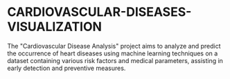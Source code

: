 # CARDIOVASCULAR-DISEASES-VISUALIZATION
The "Cardiovascular Disease Analysis" project aims to analyze and predict the occurrence of heart diseases using machine learning techniques on a dataset containing various risk factors and medical parameters, assisting in early detection and preventive measures.
